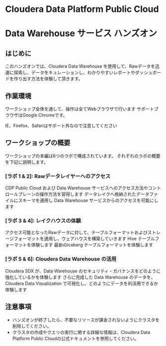 # Cloudera Data Platform Public Cloud
# Data Warehouse サービス ハンズオン

## はじめに
このハンズオンでは、Cloudera Data Warehouse を使用して、Rawデータを迅速に探索し、データをキュレーションし、わかりやすいレポートやダッシュボードを作り出す方法を体験して頂きます。

## 作業環境
ワークショップ全体を通して、操作は全てWebブラウザで行います
サポートブラウザはGoogle Chromeです。

IE、Firefox、Safariはサポート外なので注意してください

## ワークショップの概要
ワークショップの本編は6つのラボで構成されています。
それぞれのラボの概要を下記に説明します。

### [ラボ 1 & 2]: Rawデータレイヤーへのアクセス
CDP Public Cloud および Data Warehouse サービスへのアクセス方法やコントロールプレーンの操作方法を習得します
データレイクへ格納されたデータファイルにスキーマを適用し Data Warehouse サービスからのアクセスを可能にします

### [ラボ 3 & 4]: レイクハウスの体験
アクセス可能となったRawデータに対して、テーブルフォーマットおよびストレージフォーマットを適用し、ウェアハウスを構築していきます
Hive テーブルフォーマットを体験します
最新のIceberg テーブルフォーマットを体験します

### [ラボ 5 & 6]: Cloudera Data Warehouse の活用
Cloudera SDX が、Data Warehouse のセキュリティ・ガバナンスをどのように強化しているかを体験します
さらに完成した Data Warehouse のデータを、Cloudera Data Visualization で可視化し、どのようにデータを利活用できるか体験します


## 注意事項
- ハンズオンが終了したら、不要なリソースが課金されないようにクラスタを削除してください。
- クラスタの作成やクエリの実行に関する詳細な情報は、Cloudera Data Platform Public Cloudの公式ドキュメントを参照してください。
